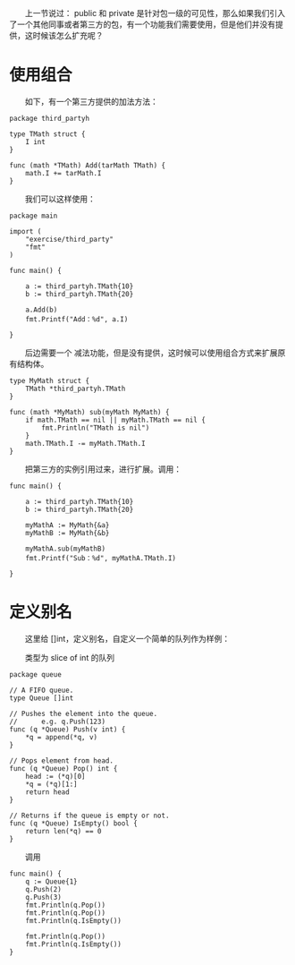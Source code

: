 　　上一节说过： public 和 private 是针对包一级的可见性，那么如果我们引入了一个其他同事或者第三方的包，有一个功能我们需要使用，但是他们并没有提供，这时候该怎么扩充呢？

# 使用组合

　　如下，有一个第三方提供的加法方法：

```
package third_partyh

type TMath struct {
	I int
}

func (math *TMath) Add(tarMath TMath) {
	math.I += tarMath.I
}
```

　　我们可以这样使用：

```
package main

import (
	"exercise/third_party"
	"fmt"
)

func main() {

	a := third_partyh.TMath{10}
	b := third_partyh.TMath{20}

	a.Add(b)
	fmt.Printf("Add：%d", a.I)

}
```

　　后边需要一个 减法功能，但是没有提供，这时候可以使用组合方式来扩展原有结构体。

```
type MyMath struct {
	TMath *third_partyh.TMath
}

func (math *MyMath) sub(myMath MyMath) {
	if math.TMath == nil || myMath.TMath == nil {
		fmt.Println("TMath is nil")
	}
	math.TMath.I -= myMath.TMath.I
}
```

　　把第三方的实例引用过来，进行扩展。调用：

```
func main() {

	a := third_partyh.TMath{10}
	b := third_partyh.TMath{20}

	myMathA := MyMath{&a}
	myMathB := MyMath{&b}

	myMathA.sub(myMathB)
	fmt.Printf("Sub：%d", myMathA.TMath.I)

}
```

# 定义别名

　　这里给 []int，定义别名，自定义一个简单的队列作为样例：

　　类型为 slice of int 的队列

```
package queue

// A FIFO queue.
type Queue []int

// Pushes the element into the queue.
// 		e.g. q.Push(123)
func (q *Queue) Push(v int) {
	*q = append(*q, v)
}

// Pops element from head.
func (q *Queue) Pop() int {
	head := (*q)[0]
	*q = (*q)[1:]
	return head
}

// Returns if the queue is empty or not.
func (q *Queue) IsEmpty() bool {
	return len(*q) == 0
}
```

　　调用

```
func main() {
	q := Queue{1}
	q.Push(2)
	q.Push(3)
	fmt.Println(q.Pop())
	fmt.Println(q.Pop())
	fmt.Println(q.IsEmpty())

	fmt.Println(q.Pop())
	fmt.Println(q.IsEmpty())
}
```
